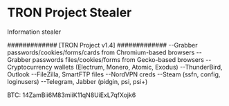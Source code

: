 # TRON Project Stealer
 Information stealer
 
############# [TRON Project v1.4] #############
--Grabber passwords/cookies/forms/cards from Chromium-based browsers
--Grabber passwords files/cookies/forms from Gecko-based browsers
--Cryptocurrency wallets (Electrum, Monero, Atomic, Exodus)
--ThunderBird, Outlook
--FileZilla, SmartFTP files
--NordVPN creds
--Steam (ssfn, config, loginusers)
--Telegram, Jabber (pidgin, psi, psi+)

BTC: 14ZamBii6M83miiK11qN8UiExL7qfXojk6
 
